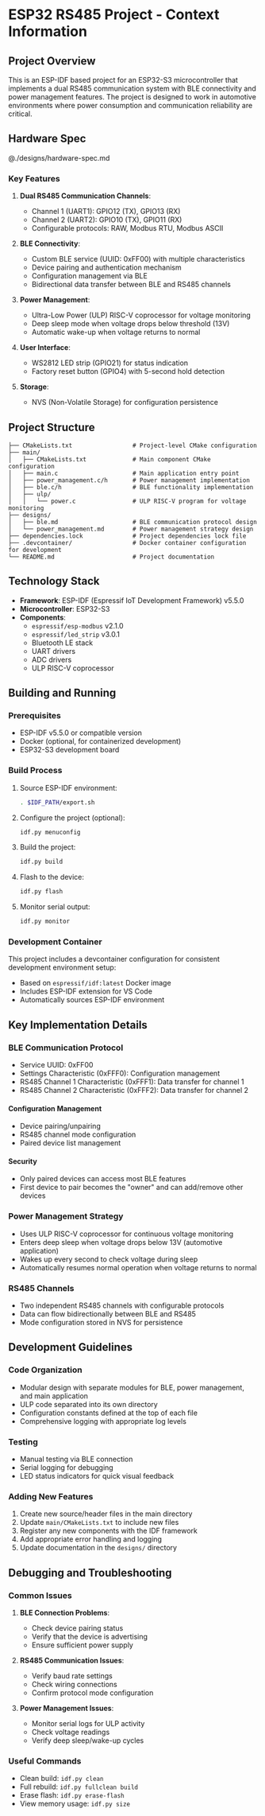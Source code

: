# ESP32 RS485 Project - Context Information

## Project Overview

This is an ESP-IDF based project for an ESP32-S3 microcontroller that implements a dual RS485 communication system with BLE connectivity and power management features. The project is designed to work in automotive environments where power consumption and communication reliability are critical.

## Hardware Spec
@./designs/hardware-spec.md

### Key Features

1. **Dual RS485 Communication Channels**:
   - Channel 1 (UART1): GPIO12 (TX), GPIO13 (RX)
   - Channel 2 (UART2): GPIO10 (TX), GPIO11 (RX)
   - Configurable protocols: RAW, Modbus RTU, Modbus ASCII

2. **BLE Connectivity**:
   - Custom BLE service (UUID: 0xFF00) with multiple characteristics
   - Device pairing and authentication mechanism
   - Configuration management via BLE
   - Bidirectional data transfer between BLE and RS485 channels

3. **Power Management**:
   - Ultra-Low Power (ULP) RISC-V coprocessor for voltage monitoring
   - Deep sleep mode when voltage drops below threshold (13V)
   - Automatic wake-up when voltage returns to normal

4. **User Interface**:
   - WS2812 LED strip (GPIO21) for status indication
   - Factory reset button (GPIO4) with 5-second hold detection

5. **Storage**:
   - NVS (Non-Volatile Storage) for configuration persistence

## Project Structure

```
├── CMakeLists.txt                 # Project-level CMake configuration
├── main/
│   ├── CMakeLists.txt             # Main component CMake configuration
│   ├── main.c                     # Main application entry point
│   ├── power_management.c/h       # Power management implementation
│   ├── ble.c/h                    # BLE functionality implementation
│   ├── ulp/
│   │   └── power.c                # ULP RISC-V program for voltage monitoring
├── designs/
│   ├── ble.md                     # BLE communication protocol design
│   └── power_management.md        # Power management strategy design
├── dependencies.lock              # Project dependencies lock file
├── .devcontainer/                 # Docker container configuration for development
└── README.md                      # Project documentation
```

## Technology Stack

- **Framework**: ESP-IDF (Espressif IoT Development Framework) v5.5.0
- **Microcontroller**: ESP32-S3
- **Components**:
  - `espressif/esp-modbus` v2.1.0
  - `espressif/led_strip` v3.0.1
  - Bluetooth LE stack
  - UART drivers
  - ADC drivers
  - ULP RISC-V coprocessor

## Building and Running

### Prerequisites

- ESP-IDF v5.5.0 or compatible version
- Docker (optional, for containerized development)
- ESP32-S3 development board

### Build Process

1. Source ESP-IDF environment:
   ```bash
   . $IDF_PATH/export.sh
   ```

2. Configure the project (optional):
   ```bash
   idf.py menuconfig
   ```

3. Build the project:
   ```bash
   idf.py build
   ```

4. Flash to the device:
   ```bash
   idf.py flash
   ```

5. Monitor serial output:
   ```bash
   idf.py monitor
   ```

### Development Container

This project includes a devcontainer configuration for consistent development environment setup:
- Based on `espressif/idf:latest` Docker image
- Includes ESP-IDF extension for VS Code
- Automatically sources ESP-IDF environment

## Key Implementation Details

### BLE Communication Protocol

- Service UUID: 0xFF00
- Settings Characteristic (0xFFF0): Configuration management
- RS485 Channel 1 Characteristic (0xFFF1): Data transfer for channel 1
- RS485 Channel 2 Characteristic (0xFFF2): Data transfer for channel 2

#### Configuration Management
- Device pairing/unpairing
- RS485 channel mode configuration
- Paired device list management

#### Security
- Only paired devices can access most BLE features
- First device to pair becomes the "owner" and can add/remove other devices

### Power Management Strategy

- Uses ULP RISC-V coprocessor for continuous voltage monitoring
- Enters deep sleep when voltage drops below 13V (automotive application)
- Wakes up every second to check voltage during sleep
- Automatically resumes normal operation when voltage returns to normal

### RS485 Channels

- Two independent RS485 channels with configurable protocols
- Data can flow bidirectionally between BLE and RS485
- Mode configuration stored in NVS for persistence

## Development Guidelines

### Code Organization

- Modular design with separate modules for BLE, power management, and main application
- ULP code separated into its own directory
- Configuration constants defined at the top of each file
- Comprehensive logging with appropriate log levels

### Testing

- Manual testing via BLE connection
- Serial logging for debugging
- LED status indicators for quick visual feedback

### Adding New Features

1. Create new source/header files in the main directory
2. Update `main/CMakeLists.txt` to include new files
3. Register any new components with the IDF framework
4. Add appropriate error handling and logging
5. Update documentation in the `designs/` directory

## Debugging and Troubleshooting

### Common Issues

1. **BLE Connection Problems**:
   - Check device pairing status
   - Verify that the device is advertising
   - Ensure sufficient power supply

2. **RS485 Communication Issues**:
   - Verify baud rate settings
   - Check wiring connections
   - Confirm protocol mode configuration

3. **Power Management Issues**:
   - Monitor serial logs for ULP activity
   - Check voltage readings
   - Verify deep sleep/wake-up cycles

### Useful Commands

- Clean build: `idf.py clean`
- Full rebuild: `idf.py fullclean build`
- Erase flash: `idf.py erase-flash`
- View memory usage: `idf.py size`
